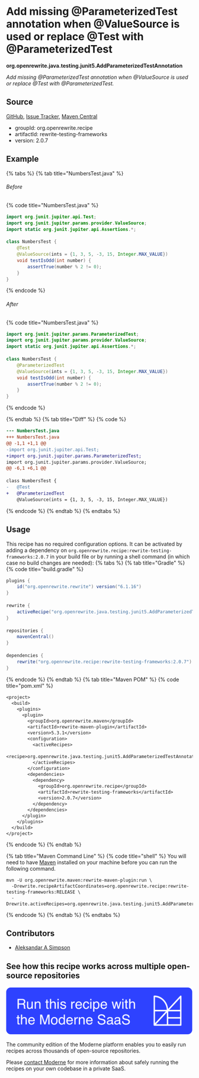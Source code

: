 # Add missing @ParameterizedTest annotation when @ValueSource is used or replace @Test with @ParameterizedTest

**org.openrewrite.java.testing.junit5.AddParameterizedTestAnnotation**

_Add missing @ParameterizedTest annotation when @ValueSource is used or replace @Test with @ParameterizedTest._

## Source

[GitHub](https://github.com/openrewrite/rewrite-testing-frameworks/blob/main/src/main/java/org/openrewrite/java/testing/junit5/AddParameterizedTestAnnotation.java), [Issue Tracker](https://github.com/openrewrite/rewrite-testing-frameworks/issues), [Maven Central](https://central.sonatype.com/artifact/org.openrewrite.recipe/rewrite-testing-frameworks/2.0.7/jar)

* groupId: org.openrewrite.recipe
* artifactId: rewrite-testing-frameworks
* version: 2.0.7

## Example


{% tabs %}
{% tab title="NumbersTest.java" %}

###### Before
{% code title="NumbersTest.java" %}
```java
import org.junit.jupiter.api.Test;
import org.junit.jupiter.params.provider.ValueSource;
import static org.junit.jupiter.api.Assertions.*;

class NumbersTest {
    @Test
    @ValueSource(ints = {1, 3, 5, -3, 15, Integer.MAX_VALUE})
    void testIsOdd(int number) {
        assertTrue(number % 2 != 0);
    }
}
```
{% endcode %}

###### After
{% code title="NumbersTest.java" %}
```java
import org.junit.jupiter.params.ParameterizedTest;
import org.junit.jupiter.params.provider.ValueSource;
import static org.junit.jupiter.api.Assertions.*;

class NumbersTest {
    @ParameterizedTest
    @ValueSource(ints = {1, 3, 5, -3, 15, Integer.MAX_VALUE})
    void testIsOdd(int number) {
        assertTrue(number % 2 != 0);
    }
}
```
{% endcode %}

{% endtab %}
{% tab title="Diff" %}
{% code %}
```diff
--- NumbersTest.java
+++ NumbersTest.java
@@ -1,1 +1,1 @@
-import org.junit.jupiter.api.Test;
+import org.junit.jupiter.params.ParameterizedTest;
import org.junit.jupiter.params.provider.ValueSource;
@@ -6,1 +6,1 @@

class NumbersTest {
-   @Test
+   @ParameterizedTest
    @ValueSource(ints = {1, 3, 5, -3, 15, Integer.MAX_VALUE})
```
{% endcode %}
{% endtab %}
{% endtabs %}


## Usage

This recipe has no required configuration options. It can be activated by adding a dependency on `org.openrewrite.recipe:rewrite-testing-frameworks:2.0.7` in your build file or by running a shell command (in which case no build changes are needed): 
{% tabs %}
{% tab title="Gradle" %}
{% code title="build.gradle" %}
```groovy
plugins {
    id("org.openrewrite.rewrite") version("6.1.16")
}

rewrite {
    activeRecipe("org.openrewrite.java.testing.junit5.AddParameterizedTestAnnotation")
}

repositories {
    mavenCentral()
}

dependencies {
    rewrite("org.openrewrite.recipe:rewrite-testing-frameworks:2.0.7")
}
```
{% endcode %}
{% endtab %}
{% tab title="Maven POM" %}
{% code title="pom.xml" %}
```markup
<project>
  <build>
    <plugins>
      <plugin>
        <groupId>org.openrewrite.maven</groupId>
        <artifactId>rewrite-maven-plugin</artifactId>
        <version>5.3.1</version>
        <configuration>
          <activeRecipes>
            <recipe>org.openrewrite.java.testing.junit5.AddParameterizedTestAnnotation</recipe>
          </activeRecipes>
        </configuration>
        <dependencies>
          <dependency>
            <groupId>org.openrewrite.recipe</groupId>
            <artifactId>rewrite-testing-frameworks</artifactId>
            <version>2.0.7</version>
          </dependency>
        </dependencies>
      </plugin>
    </plugins>
  </build>
</project>
```
{% endcode %}
{% endtab %}

{% tab title="Maven Command Line" %}
{% code title="shell" %}
You will need to have [Maven](https://maven.apache.org/download.cgi) installed on your machine before you can run the following command.

```shell
mvn -U org.openrewrite.maven:rewrite-maven-plugin:run \
  -Drewrite.recipeArtifactCoordinates=org.openrewrite.recipe:rewrite-testing-frameworks:RELEASE \
  -Drewrite.activeRecipes=org.openrewrite.java.testing.junit5.AddParameterizedTestAnnotation
```
{% endcode %}
{% endtab %}
{% endtabs %}

## Contributors
* [Aleksandar A Simpson](mailto:alek@asu.me)


## See how this recipe works across multiple open-source repositories

[![Moderne Link Image](/.gitbook/assets/ModerneRecipeButton.png)](https://app.moderne.io/recipes/org.openrewrite.java.testing.junit5.AddParameterizedTestAnnotation)

The community edition of the Moderne platform enables you to easily run recipes across thousands of open-source repositories.

Please [contact Moderne](https://moderne.io/product) for more information about safely running the recipes on your own codebase in a private SaaS.

